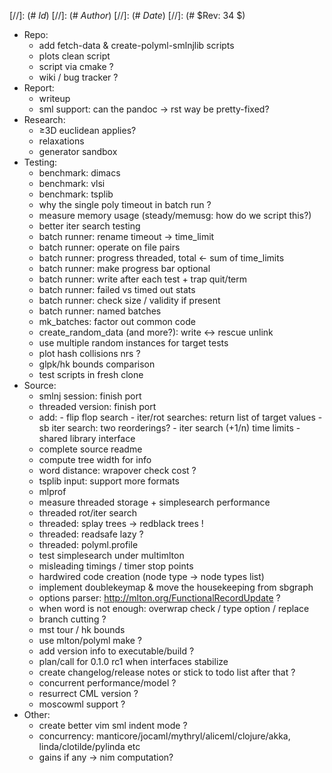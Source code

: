 
[//]: (# $Id$)
[//]: (# $Author$)
[//]: (# $Date$)
[//]: (# $Rev: 34 $)

* Repo:
    - add fetch-data & create-polyml-smlnjlib scripts
    - plots clean script
    - script via cmake ?
    - wiki / bug tracker ?
* Report:
    - writeup
    - sml support: can the pandoc -> rst way be pretty-fixed?
* Research:
    - ≥3D euclidean applies?
    - relaxations
    - generator sandbox
* Testing:
    - benchmark: dimacs
    - benchmark: vlsi
    - benchmark: tsplib
    - why the single poly timeout in batch run ?
    - measure memory usage (steady/memusg: how do we script this?)
    - better iter search testing
    - batch runner: rename timeout -> time_limit
    - batch runner: operate on file pairs
    - batch runner: progress threaded, total <- sum of time_limits
    - batch runner: make progress bar optional
    - batch runner: write after each test + trap quit/term
    - batch runner: failed vs timed out stats
    - batch runner: check size / validity if present
    - batch runner: named batches
    - mk_batches: factor out common code
    - create_random_data (and more?): write <-> rescue unlink
    - use multiple random instances for target tests
    - plot hash collisions nrs ?
    - glpk/hk bounds comparison
    - test scripts in fresh clone
* Source:
    - smlnj session: finish port
    - threaded version: finish port
    - add:
            - flip flop search
            - iter/rot searches: return list of target values
            - sb iter search: two reorderings?
            - iter search (+1/n) time limits
            - shared library interface
    - complete source readme
    - compute tree width for info
    - word distance: wrapover check cost ?
    - tsplib input: support more formats
    - mlprof
    - measure threaded storage + simplesearch performance
    - threaded rot/iter search
    - threaded: splay trees -> redblack trees !
    - threaded: readsafe lazy ?
    - threaded: polyml.profile
    - test simplesearch under multimlton
    - misleading timings / timer stop points
    - hardwired code creation (node type -> node types list)
    - implement doublekeymap & move the housekeeping from sbgraph
    - options parser: http://mlton.org/FunctionalRecordUpdate ?
    - when word is not enough: overwrap check / type option / replace
    - branch cutting ?
    - mst tour / hk bounds
    - use mlton/polyml make ?
    - add version info to executable/build ?
    - plan/call for 0.1.0 rc1 when interfaces stabilize
    - create changelog/release notes or stick to todo list after that ?
    - concurrent performance/model ?
    - resurrect CML version ?
    - moscowml support ?
* Other:
    - create better vim sml indent mode ?
    - concurrency: manticore/jocaml/mythryl/aliceml/clojure/akka,
                   linda/clotilde/pylinda etc
    - gains if any -> nim computation?
